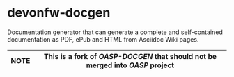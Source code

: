 devonfw-docgen
===========

Documentation generator that can generate a complete and self-contained documentation as PDF, ePub and HTML from Asciidoc Wiki pages.


|NOTE|This is a fork of *OASP-DOCGEN* that should not be merged into *OASP* project|
|-----|----|
